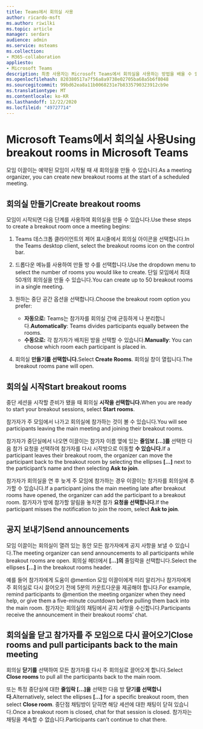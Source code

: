 ```yaml
---
title: Teams에서 회의실 사용
author: ricardo-msft
ms.author: riwilki
ms.topic: article
manager: serdars
audience: admin
ms.service: msteams
ms.collection:
- M365-collaboration
appliesto:
- Microsoft Teams
description: 최종 사용자는 Microsoft Teams에서 회의실을 사용하는 방법을 배울 수 있습니다.
ms.openlocfilehash: 820380517a7f56a8a9738e02705ba68a5b6f8048
ms.sourcegitcommit: 99bd62ea8a11b0068231e7b8335790323912cb9e
ms.translationtype: MT
ms.contentlocale: ko-KR
ms.lasthandoff: 12/22/2020
ms.locfileid: "49727714"
---
```

# <a name="using-breakout-rooms-in-microsoft-teams"></a><span data-ttu-id="8dc15-103">Microsoft Teams에서 회의실 사용</span><span class="sxs-lookup"><span data-stu-id="8dc15-103">Using breakout rooms in Microsoft Teams</span></span>

<span data-ttu-id="8dc15-104">모임 이끌이는 예약된 모임이 시작될 때 새 회의실을 만들 수 있습니다.</span><span class="sxs-lookup"><span data-stu-id="8dc15-104">As a meeting organizer, you can create new breakout rooms at the start of a scheduled meeting.</span></span>

## <a name="create-breakout-rooms"></a><span data-ttu-id="8dc15-105">회의실 만들기</span><span class="sxs-lookup"><span data-stu-id="8dc15-105">Create breakout rooms</span></span>

<span data-ttu-id="8dc15-106">모임이 시작되면 다음 단계를 사용하여 회의실을 만들 수 있습니다.</span><span class="sxs-lookup"><span data-stu-id="8dc15-106">Use these steps to create a breakout room once a meeting begins:</span></span>

1. <span data-ttu-id="8dc15-107">Teams 데스크톱 클라이언트의 제어 표시줄에서 회의실 아이콘을 선택합니다.</span><span class="sxs-lookup"><span data-stu-id="8dc15-107">In the Teams desktop client, select the breakout rooms icon on the control bar.</span></span>

2. <span data-ttu-id="8dc15-108">드롭다운 메뉴를 사용하여 만들 방 수를 선택합니다.</span><span class="sxs-lookup"><span data-stu-id="8dc15-108">Use the dropdown menu to select the number of rooms you would like to create.</span></span> <span data-ttu-id="8dc15-109">단일 모임에서 최대 50개의 회의실을 만들 수 있습니다.</span><span class="sxs-lookup"><span data-stu-id="8dc15-109">You can create up to 50 breakout rooms in a single meeting.</span></span>

3. <span data-ttu-id="8dc15-110">원하는 중단 공간 옵션을 선택합니다.</span><span class="sxs-lookup"><span data-stu-id="8dc15-110">Choose the breakout room option you prefer:</span></span>

    - <span data-ttu-id="8dc15-111">**자동으로:** Teams는 참가자를 회의실 간에 균등하게 나 분리합니다.</span><span class="sxs-lookup"><span data-stu-id="8dc15-111">**Automatically**: Teams divides participants equally between the rooms.</span></span>
    - <span data-ttu-id="8dc15-112">**수동으로:** 각 참가자가 배치된 방을 선택할 수 있습니다.</span><span class="sxs-lookup"><span data-stu-id="8dc15-112">**Manually**: You can choose which room each participant is placed in.</span></span>

4. <span data-ttu-id="8dc15-113">회의실 **만들기를 선택합니다.**</span><span class="sxs-lookup"><span data-stu-id="8dc15-113">Select **Create Rooms**.</span></span> <span data-ttu-id="8dc15-114">회의실 창이 열립니다.</span><span class="sxs-lookup"><span data-stu-id="8dc15-114">The breakout rooms pane will open.</span></span>

## <a name="start-breakout-rooms"></a><span data-ttu-id="8dc15-115">회의실 시작</span><span class="sxs-lookup"><span data-stu-id="8dc15-115">Start breakout rooms</span></span>

<span data-ttu-id="8dc15-116">중단 세션을 시작할 준비가 됐을 때 회의실 **시작을 선택합니다.**</span><span class="sxs-lookup"><span data-stu-id="8dc15-116">When you are ready to start your breakout sessions, select **Start rooms**.</span></span>

<span data-ttu-id="8dc15-117">참가자가 주 모임에서 나가고 회의실에 참가하는 것이 볼 수 있습니다.</span><span class="sxs-lookup"><span data-stu-id="8dc15-117">You will see participants leaving the main meeting and joining their breakout rooms.</span></span>

<span data-ttu-id="8dc15-118">참가자가 중단실에서 나오면 이끌이는 참가자 이름 옆에 있는 **줄임보 [...]를** 선택한 다음 참가 요청을 선택하여 참가자를 다시 시작방으로 이동할 **수 있습니다.**</span><span class="sxs-lookup"><span data-stu-id="8dc15-118">If a participant leaves their breakout room, the organizer can move the participant back to the breakout room by selecting the ellipses **[…]** next to the participant’s name and then selecting **Ask to join**.</span></span>

<span data-ttu-id="8dc15-119">참가자가 회의실을 연 후 늦게 주 모임에 참가하는 경우 이끌이는 참가자를 회의실에 추가할 수 있습니다.</span><span class="sxs-lookup"><span data-stu-id="8dc15-119">If a participant joins the main meeting late after breakout rooms have opened, the organizer can add the participant to a breakout room.</span></span> <span data-ttu-id="8dc15-120">참가자가 방에 참가할 알림을 놓치면 참가 **요청을 선택합니다.**</span><span class="sxs-lookup"><span data-stu-id="8dc15-120">If the participant misses the notification to join the room, select **Ask to join**.</span></span>

## <a name="send-announcements"></a><span data-ttu-id="8dc15-121">공지 보내기</span><span class="sxs-lookup"><span data-stu-id="8dc15-121">Send announcements</span></span>

<span data-ttu-id="8dc15-122">모임 이끌이는 회의실이 열려 있는 동안 모든 참가자에게 공지 사항을 보낼 수 있습니다.</span><span class="sxs-lookup"><span data-stu-id="8dc15-122">The meeting organizer can send announcements to all participants while breakout rooms are open.</span></span> <span data-ttu-id="8dc15-123">회의실 헤더에서 **[...]의** 줄임락을 선택합니다.</span><span class="sxs-lookup"><span data-stu-id="8dc15-123">Select the ellipses **[…]** in the breakout rooms header.</span></span>

<span data-ttu-id="8dc15-124">예를 들어 참가자에게 도움이 @mention 모임 이끌이에게 미리 알리거나 참가자에게 주 회의실로 다시 끌어오기 전에 5분의 카운트다운을 제공해야 합니다.</span><span class="sxs-lookup"><span data-stu-id="8dc15-124">For example, remind participants to @mention the meeting organizer when they need help, or give them a five-minute countdown before pulling them back into the main room.</span></span>
<span data-ttu-id="8dc15-125">참가자는 회의실의 채팅에서 공지 사항을 수신합니다.</span><span class="sxs-lookup"><span data-stu-id="8dc15-125">Participants receive the announcement in their breakout rooms’ chat.</span></span>

## <a name="close-rooms-and-pull-participants-back-to-the-main-meeting"></a><span data-ttu-id="8dc15-126">회의실을 닫고 참가자를 주 모임으로 다시 끌어오기</span><span class="sxs-lookup"><span data-stu-id="8dc15-126">Close rooms and pull participants back to the main meeting</span></span>

<span data-ttu-id="8dc15-127">회의실 **닫기를** 선택하여 모든 참가자를 다시 주 회의실로 끌어오게 합니다.</span><span class="sxs-lookup"><span data-stu-id="8dc15-127">Select **Close rooms** to pull all the participants back to the main room.</span></span>

<span data-ttu-id="8dc15-128">또는 특정 중단실에 대한 **줄임락 [...]을** 선택한 다음 방 **닫기를 선택합니다.**</span><span class="sxs-lookup"><span data-stu-id="8dc15-128">Alternatively, select the ellipses **[…]** for a specific breakout room, then select **Close room**.</span></span>
<span data-ttu-id="8dc15-129">중단점 채팅방이 닫히면 해당 세션에 대한 채팅이 닫혀 있습니다.</span><span class="sxs-lookup"><span data-stu-id="8dc15-129">Once a breakout room is closed, chat for that session is closed.</span></span> <span data-ttu-id="8dc15-130">참가자는 채팅을 계속할 수 없습니다.</span><span class="sxs-lookup"><span data-stu-id="8dc15-130">Participants can’t continue to chat there.</span></span>
